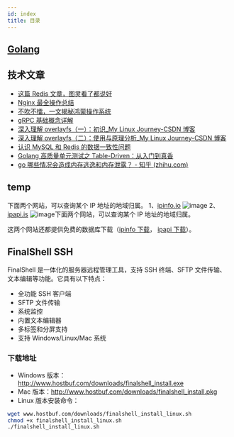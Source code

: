 ```yaml
---
id: index
title: 目录
---
```


## [Golang](go/index)

## 技术文章

- [这篇 Redis 文章，图灵看了都说好](https://mp.weixin.qq.com/s/k8agEub4qmhm3kX_TpETrA)
- [Nginx 最全操作总结](https://mp.weixin.qq.com/s/LmtHTOVOvdcnMBuxv7a9_A)
- [不吹不擂，一文揭秘鸿蒙操作系统](https://mp.weixin.qq.com/s/xQ6w1qlMjgxlP8QpF34GVA)
- [gRPC 基础概念详解](https://mp.weixin.qq.com/s/I2QHEBO26nGqhGwIw281Pg)
- [深入理解 overlayfs（一）：初识\_My Linux Journey-CSDN 博客](https://blog.csdn.net/luckyapple1028/article/details/77916194)
- [深入理解 overlayfs（二）：使用与原理分析\_My Linux Journey-CSDN 博客](https://blog.csdn.net/luckyapple1028/article/details/78075358)
- [认识 MySQL 和 Redis 的数据一致性问题](https://mp.weixin.qq.com/s/GU3cbUkI84IMwttDz16P3w)
- [Golang 高质量单元测试之 Table-Driven：从入门到真香](https://mp.weixin.qq.com/s/OX2we6WvIgXE_zTOijTs_g)
- [go 哪些情况会造成内存逃逸和内存泄露？ - 知乎 (zhihu.com)](https://www.zhihu.com/question/440402836)

## temp

下面两个网站，可以查询某个 IP 地址的地域归属。
1、[ipinfo.io](https://ipinfo.io/)
![image](https://cdn.beekka.com/blogimg/asset/202309/bg2023091501.webp)
2、[ipapi.is](https://ipapi.is/)
![image](https://cdn.beekka.com/blogimg/asset/202309/bg2023091502.webp)下面两个网站，可以查询某个 IP 地址的地域归属。

这两个网站还都提供免费的数据库下载（[ipinfo 下载](https://ipinfo.io/developers/ip-to-country-asn-database)， [ipapi 下载](https://ipapi.is/geolocation.html)）。



## FinalShell SSH

FinalShell 是一体化的服务器远程管理工具，支持 SSH 终端、SFTP 文件传输、文本编辑等功能。它具有以下特点：

- 全功能 SSH 客户端
- SFTP 文件传输
- 系统监控
- 内置文本编辑器
- 多标签和分屏支持
- 支持 Windows/Linux/Mac 系统

### 下载地址

- Windows 版本：http://www.hostbuf.com/downloads/finalshell_install.exe
- Mac 版本：http://www.hostbuf.com/downloads/finalshell_install.pkg
- Linux 版本安装命令：
```bash
wget www.hostbuf.com/downloads/finalshell_install_linux.sh
chmod +x finalshell_install_linux.sh
./finalshell_install_linux.sh
```